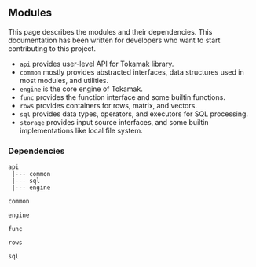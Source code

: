 ## Modules

This page describes the modules and their dependencies. This documentation
has been written for developers who want to start contributing to this project.

* ``api`` provides user-level API for Tokamak library.
* ``common`` mostly provides abstracted interfaces, data structures used in
most modules, and utilities.
* ``engine`` is the core engine of Tokamak.
* ``func`` provides the function interface and some builtin functions.
* ``rows`` provides containers for rows, matrix, and vectors.
* ``sql`` provides data types, operators, and executors for SQL processing.
* ``storage`` provides input source interfaces, and some builtin
implementations like local file system.

### Dependencies
```
api
 |--- common
 |--- sql
 |--- engine

common

engine

func

rows

sql
```
